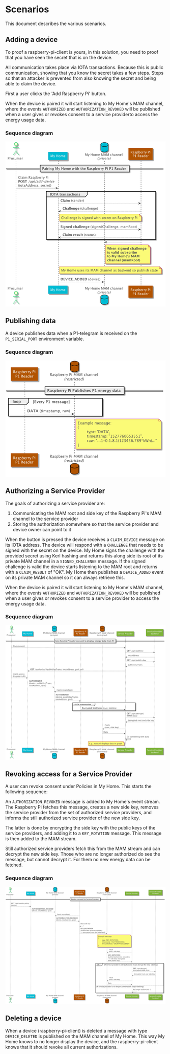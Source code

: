 # Scenarios

This document describes the various scenarios.

## Adding a device

To proof a raspberry-pi-client is yours, in this solution, you need to proof that you have seen the secret that is on the device. 

All communication takes place via IOTA transactions. Because this is public communication, showing that you know the secret takes a few steps. Steps so that an attacker is prevented from also knowing the secret and being able to claim the device.

First a user clicks the 'Add Raspberry Pi' button.

When the device is paired it will start listening to My Home's MAM channel, where the events `AUTHORIZED` and `AUTHORIZATION_REVOKED` will be published when a user gives or revokes consent to a service providerto access the energy usage data.

### Sequence diagram

![sequence diagram pairing](assets/sequence-diagram-pairing.png)

## Publishing data

A device publishes data when a P1-telegram is received on the `P1_SERIAL_PORT` environment variable.

### Sequence diagram
![sequence diagram publish data](assets/sequence-diagram-publish-data.png)

## Authorizing a Service Provider

The goals of authorizing a service provider are:
1. Communicating the MAM root and side key of the Raspberry Pi's MAM channel to the service provider
1. Storing the authorization somewhere so that the service provider and device owner can point to it

When the button is pressed the device receives a `CLAIM_DEVICE` message on its IOTA address. The device will respond with a `CHALLENGE` that needs to be signed with the secret on the device. My Home signs the challenge with the provided secret using Kerl hashing and returns this along side its root of its private MAM channel in a `SIGNED_CHALLENGE` message. If the signed challenge is valid the device starts listening to the MAM root and returns with a `CLAIM_RESULT` of "OK". My Home then publishes a `DEVICE_ADDED` event on its private MAM channel so it can always retrieve this.

When the device is paired it will start listening to My Home's MAM channel, where the events `AUTHORIZED` and `AUTHORIZATION_REVOKED` will be published when a user gives or revokes consent to a service provider to access the energy usage data.

### Sequence diagram

![sequence diagram give consent](assets/sequence-diagram-give-consent.png)

## Revoking access for a Service Provider

A user can revoke consent under Policies in My Home. This starts the following sequence:

An `AUTHORIZATION_REVOKED` message is added to My Home's event stream. The Raspberry Pi fetches this message, creates a new side key, removes the service provider from the set of authorized service providers, and informs the still authorized service provider of the new side key.

The latter is done by encrypting the side key with the public keys of the service providers, and adding it to a `KEY_ROTATION` message. This message is then added to the MAM stream. 

Still authorized service providers fetch this from the MAM stream and can decrypt the new side key. Those who are no longer authorized do see the message, but cannot decrypt it. For them no new energy data can be fetched.

### Sequence diagram

![sequence diagram give consent](assets/sequence-diagram-revoke-consent.png)

## Deleting a device

When a device (raspberry-pi-client) is deleted a message with type `DEVICE_DELETED` is published on the MAM channel of My Home. This way My Home knows to no longer display the device, and the raspberry-pi-client knows that it should revoke all current authorizations.

